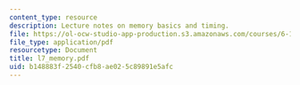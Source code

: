```yaml
---
content_type: resource
description: Lecture notes on memory basics and timing.
file: https://ol-ocw-studio-app-production.s3.amazonaws.com/courses/6-111-introductory-digital-systems-laboratory-spring-2006/b148883f2540cfb8ae025c89891e5afc_l7_memory.pdf
file_type: application/pdf
resourcetype: Document
title: l7_memory.pdf
uid: b148883f-2540-cfb8-ae02-5c89891e5afc
---
```

